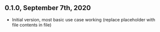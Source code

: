 ## 0.1.0, September 7th, 2020

- Initial version, most basic use case working (replace placeholder with file contents in file)
